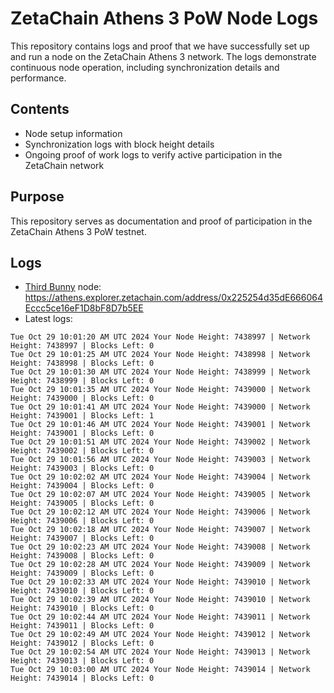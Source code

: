 # ZetaChain Athens 3 PoW Node Logs
This repository contains logs and proof that we have successfully set up and run a node on the ZetaChain Athens 3 network. The logs demonstrate continuous node operation, including synchronization details and performance.

## Contents
- Node setup information
- Synchronization logs with block height details
- Ongoing proof of work logs to verify active participation in the ZetaChain network

## Purpose
This repository serves as documentation and proof of participation in the ZetaChain Athens 3 PoW testnet.

## Logs

- [Third Bunny](https://thirdbunny.xyz/) node: https://athens.explorer.zetachain.com/address/0x225254d35dE666064Eccc5ce16eF1D8bF8D7b5EE
- Latest logs:
```
Tue Oct 29 10:01:20 AM UTC 2024 Your Node Height: 7438997 | Network Height: 7438997 | Blocks Left: 0
Tue Oct 29 10:01:25 AM UTC 2024 Your Node Height: 7438998 | Network Height: 7438998 | Blocks Left: 0
Tue Oct 29 10:01:30 AM UTC 2024 Your Node Height: 7438999 | Network Height: 7438999 | Blocks Left: 0
Tue Oct 29 10:01:35 AM UTC 2024 Your Node Height: 7439000 | Network Height: 7439000 | Blocks Left: 0
Tue Oct 29 10:01:41 AM UTC 2024 Your Node Height: 7439000 | Network Height: 7439001 | Blocks Left: 1
Tue Oct 29 10:01:46 AM UTC 2024 Your Node Height: 7439001 | Network Height: 7439001 | Blocks Left: 0
Tue Oct 29 10:01:51 AM UTC 2024 Your Node Height: 7439002 | Network Height: 7439002 | Blocks Left: 0
Tue Oct 29 10:01:56 AM UTC 2024 Your Node Height: 7439003 | Network Height: 7439003 | Blocks Left: 0
Tue Oct 29 10:02:02 AM UTC 2024 Your Node Height: 7439004 | Network Height: 7439004 | Blocks Left: 0
Tue Oct 29 10:02:07 AM UTC 2024 Your Node Height: 7439005 | Network Height: 7439005 | Blocks Left: 0
Tue Oct 29 10:02:12 AM UTC 2024 Your Node Height: 7439006 | Network Height: 7439006 | Blocks Left: 0
Tue Oct 29 10:02:18 AM UTC 2024 Your Node Height: 7439007 | Network Height: 7439007 | Blocks Left: 0
Tue Oct 29 10:02:23 AM UTC 2024 Your Node Height: 7439008 | Network Height: 7439008 | Blocks Left: 0
Tue Oct 29 10:02:28 AM UTC 2024 Your Node Height: 7439009 | Network Height: 7439009 | Blocks Left: 0
Tue Oct 29 10:02:33 AM UTC 2024 Your Node Height: 7439010 | Network Height: 7439010 | Blocks Left: 0
Tue Oct 29 10:02:39 AM UTC 2024 Your Node Height: 7439010 | Network Height: 7439010 | Blocks Left: 0
Tue Oct 29 10:02:44 AM UTC 2024 Your Node Height: 7439011 | Network Height: 7439011 | Blocks Left: 0
Tue Oct 29 10:02:49 AM UTC 2024 Your Node Height: 7439012 | Network Height: 7439012 | Blocks Left: 0
Tue Oct 29 10:02:54 AM UTC 2024 Your Node Height: 7439013 | Network Height: 7439013 | Blocks Left: 0
Tue Oct 29 10:03:00 AM UTC 2024 Your Node Height: 7439014 | Network Height: 7439014 | Blocks Left: 0
```
